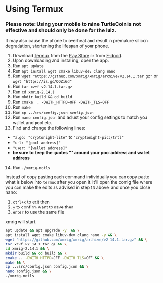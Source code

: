 # Using Termux

### Please note: Using your mobile to mine TurtleCoin is not effective and should only be done for the lulz. 
It may also cause the phone to overheat and result in premature silicon degradation, shortening the lifespan of your phone.

1. Download [Termux](https://termux.com) from the [Play Store](https://play.google.com/store/apps/details?id=com.termux) 
   or from [F-droid](https://f-droid.org/repository/browse/?fdid=com.termux).
2. Upon downloading and installing, open the app.
3. Run `apt update`
4. Run `apt install wget cmake libuv-dev clang nano`
5. Run `wget "https://github.com/xmrig/xmrig/archive/v2.14.1.tar.gz"` or `wget "https://is.gd/QOZi6d"`
6. Run `tar xzvf v2.14.1.tar.gz`
7. Run `cd xmrig-2.14.1`
8. Run `mkdir build && cd build`
9. Run `cmake .. -DWITH_HTTPD=OFF -DWITH_TLS=OFF`
10. Run `make`
11. Run `cp ../src/config.json config.json`
12. Run `nano config.json` and adjust your config settings to match you wallet and pool etc.
13. Find and change the following lines:
* `"algo: "cryptonight-lite"` to `"cryptonight-pico/trtl"`
* `"url: "[pool address]"`
* `"user: "[wallet address]"`
* **be sure to keep the quotes "" around your pool address and wallet address**
14. Run `./xmrig-notls`

Instead of copy pasting each command individually you can copy paste what is below into `termux` after you open it. It'll open the config file where you can make the edits as advised in step `13` above; and once you close nano:  

1. `ctrl+x` to exit then
2. `y` to confirm want to save then
3. `enter` to use the same file  

xmrig will start.

```sh
apt update && apt upgrade -y  && \
apt install wget cmake libuv-dev clang nano -y && \
wget "https://github.com/xmrig/xmrig/archive/v2.14.1.tar.gz" && \
tar xzvf v2.14.1.tar.gz && \
cd xmrig-2.14.1 && \
mkdir build && cd build && \
cmake .. -DWITH_HTTPD=OFF -DWITH_TLS=OFF && \
make && \
cp ../src/config.json config.json && \
nano config.json && \
./xmrig-notls
```
